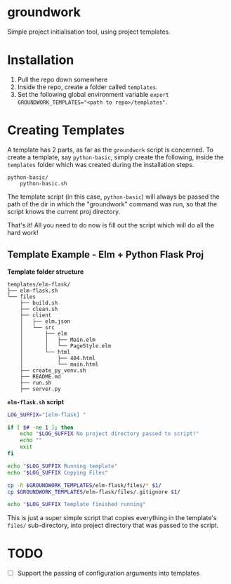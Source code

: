 # groundwork
Simple project initialisation tool, using project templates.

# Installation
1. Pull the repo down somewhere
1. Inside the repo, create a folder called `templates`.
1. Set the following global environment variable `export GROUNDWORK_TEMPLATES="<path to repo>/templates"`.

# Creating Templates
A template has 2 parts, as far as the `groundwork` script is concerned. To create a template, say `python-basic`, simply create the following, inside the `templates` folder which was created during the installation steps.

```
python-basic/
    python-basic.sh
```

The template script (in this case, `python-basic`) will always be passed the path of the dir in which the "groundwork" command was run, so that the script knows the current proj directory.

That's it! All you need to do now is fill out the script which will do all the hard work!

## Template Example - Elm + Python Flask Proj
**Template folder structure**
```
templates/elm-flask/
├── elm-flask.sh
└── files
    ├── build.sh
    ├── clean.sh
    ├── client
    │   ├── elm.json
    │   └── src
    │       ├── elm
    │       │   ├── Main.elm
    │       │   └── PageStyle.elm
    │       └── html
    │           ├── 404.html
    │           └── main.html
    ├── create_py_venv.sh
    ├── README.md
    ├── run.sh
    ├── server.py
```

**`elm-flask.sh` script**
```bash
LOG_SUFFIX="[elm-flask] "

if [ $# -ne 1 ]; then
    echo "$LOG_SUFFIX No project directory passed to script!"
    echo ""
    exit
fi

echo "$LOG_SUFFIX Running template"
echo "$LOG_SUFFIX Copying Files"

cp -R $GROUNDWORK_TEMPLATES/elm-flask/files/* $1/
cp $GROUNDWORK_TEMPLATES/elm-flask/files/.gitignore $1/

echo "$LOG_SUFFIX Template finished running"
```

This is just a super simple script that copies everything in the template's `files/` sub-directory, into project directory that was passed to the script.

# TODO
- [ ] Support the passing of configuration arguments into templates
